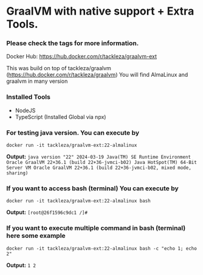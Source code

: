# GraalVM with native support + Extra Tools.
### Please check the tags for more information.

Docker Hub: https://hub.docker.com/r/tackleza/graalvm-ext

This was build on top of tackleza/graalvm (https://hub.docker.com/r/tackleza/graalvm)
You will find AlmaLinux and graalvm in many version

### Installed Tools
- NodeJS
- TypeScript (Installed Global via npx)

### For testing java version. You can execute by
    docker run -it tackleza/graalvm-ext:22-almalinux

**Output:** `java version "22" 2024-03-19
Java(TM) SE Runtime Environment Oracle GraalVM 22+36.1 (build 22+36-jvmci-b02)
Java HotSpot(TM) 64-Bit Server VM Oracle GraalVM 22+36.1 (build 22+36-jvmci-b02, mixed mode, sharing)`

### If you want to access bash (terminal) You can execute by
    docker run -it tackleza/graalvm-ext:22-almalinux bash

**Output:** `[root@26f1596c9dc1 /]#`

### If you want to execute multiple command in bash (terminal) here some example
    docker run -it tackleza/graalvm-ext:22-almalinux bash -c "echo 1; echo 2"

**Output:** `1 2`
